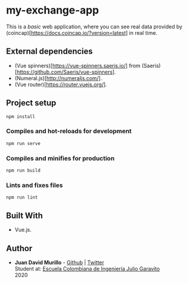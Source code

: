 # my-exchange-app
This is a _basic_ web application, where you can see real data provided by (coincap)[https://docs.coincap.io/?version=latest] in real time.

## External dependencies
- (Vue spinners)[https://vue-spinners.saeris.io/] from (Saeris)[https://github.com/Saeris/vue-spinners].
- (Numeral.js)[http://numeraljs.com/].
- (Vue router)[https://router.vuejs.org/].

## Project setup
```
npm install
```

### Compiles and hot-reloads for development
```
npm run serve
```

### Compiles and minifies for production
```
npm run build
```

### Lints and fixes files
```
npm run lint
```

## Built With

* Vue.js.



## Author

* **Juan David Murillo** - [Github](https://github.com/juancho20sp) | [Twitter](https://twitter.com/juancho20sp)<br/>
Student at: [Escuela Colombiana de Ingeniería Julio Garavito](https://www.escuelaing.edu.co/es/) <br/>
2020 


